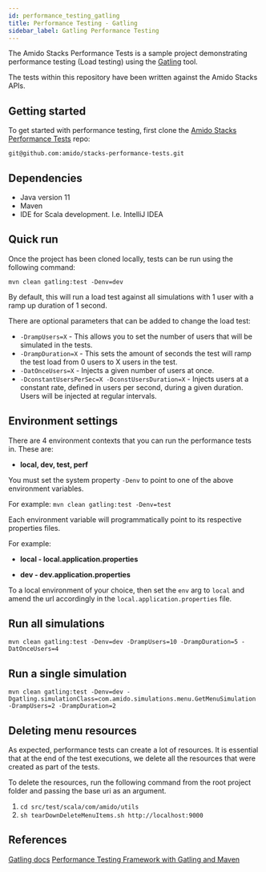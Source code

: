 ```yaml
---
id: performance_testing_gatling
title: Performance Testing - Gatling
sidebar_label: Gatling Performance Testing
---
```


The Amido Stacks Performance Tests is a sample project demonstrating performance testing (Load testing) using the [Gatling](https://gatling.io/) tool.

The tests within this repository have been written against the Amido Stacks APIs.

## Getting started

To get started with performance testing, first clone the [Amido Stacks Performance Tests](https://github.com/amido/stacks-performance-tests) repo:

`git@github.com:amido/stacks-performance-tests.git`

## Dependencies

- Java version 11
- Maven
- IDE for Scala development. I.e. IntelliJ IDEA

## Quick run

Once the project has been cloned locally, tests can be run using the following command:

`mvn clean gatling:test -Denv=dev`

By default, this will run a load test against all simulations with 1 user with a ramp up duration of 1 second.

There are optional parameters that can be added to change the load test:

- `-DrampUsers=X` - This allows you to set the number of users that will be simulated in the tests.
- `-DrampDuration=X` - This sets the amount of seconds the test will ramp the test load from 0 users to X users in the test.
- `-DatOnceUsers=X` - Injects a given number of users at once.
- `-DconstantUsersPerSec=X -DconstUsersDuration=X` - Injects users at a constant rate, defined in users per second, during a given duration. Users will be injected at regular intervals.

## Environment settings

There are 4 environment contexts that you can run the performance tests in. These are:

- **local, dev, test, perf**

You must set the system property `-Denv` to point to one of the above environment variables.

For example: `mvn clean gatling:test -Denv=test`

Each environment variable will programmatically point to its respective properties files.

For example:

- **local - local.application.properties**

- **dev - dev.application.properties**

To a local environment of your choice, then set the `env` arg to `local` and amend the url accordingly in the `local.application.properties` file.  

## Run all simulations

`mvn clean gatling:test -Denv=dev -DrampUsers=10 -DrampDuration=5 -DatOnceUsers=4`

## Run a single simulation

`mvn clean gatling:test -Denv=dev -Dgatling.simulationClass=com.amido.simulations.menu.GetMenuSimulation -DrampUsers=2 -DrampDuration=2`

## Deleting menu resources

As expected, performance tests can create a lot of resources. It is essential that at the end of the test executions, we delete all the resources that were created as part of the tests.

To delete the resources, run the following command from the root project folder and passing the base uri as an argument.

1. `cd src/test/scala/com/amido/utils`
2. `sh tearDownDeleteMenuItems.sh http://localhost:9000`

## References

[Gatling docs](https://gatling.io/docs/current)
[Performance Testing Framework with Gatling and Maven](https://devqa.io/gatling-maven-performance-test-framework/)
